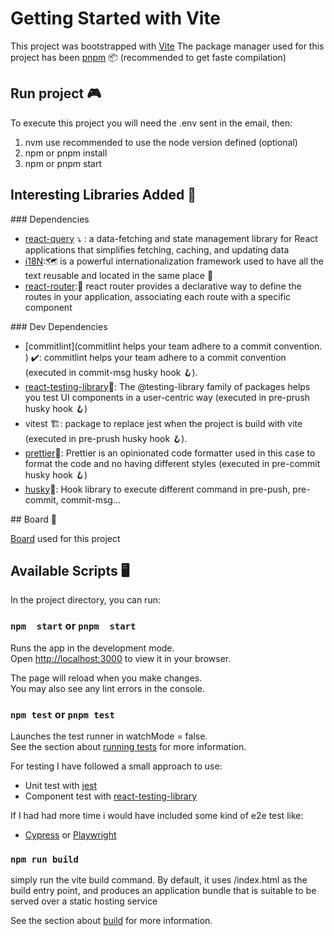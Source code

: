 # Getting Started with Vite

This project was bootstrapped with [Vite](https://vitejs.dev/)
The package manager used for this project has been [pnpm]('https://pnpm.io/es/') 📦 (recommended to get faste compilation)

## Run project 🎮
To execute this project you will need the .env sent in the email, then: 

1) nvm use recommended to use the node version defined (optional)
2) npm or pnpm install
3) npm or pnpm start

## Interesting Libraries Added 📘 

### Dependencies
- [react-query](https://tanstack.com/query/v4/docs/react/overview) ⤵️ : a data-fetching and state management library for React applications that simplifies fetching, caching, and updating data 
- [i18N](https://react.i18next.com/):🗺️  is a powerful internationalization framework used to have all the text reusable and located in the same place 📖
- [react-router](https://reactrouter.com/en/main):🚗 react router provides a declarative way to define the routes in your application, associating each route with a specific component 


### Dev Dependencies

- [commitlint](commitlint helps your team adhere to a commit convention. ) ✔️: commitlint helps your team adhere to a commit convention (executed in commit-msg husky hook 🪝). 
- [react-testing-library](https://testing-library.com/docs/react-testing-library/intro/)🐙: The @testing-library family of packages helps you test UI components in a user-centric way (executed in pre-prush husky hook 🪝)
- vitest 🏗️: package to replace jest when the project is build with vite (executed in pre-prush husky hook 🪝).
- [prettier](https://prettier.io/)🎨: Prettier is an opinionated code formatter used in this case to format the code and no having different styles (executed in pre-commit husky hook 🪝)
- [husky](https://github.com/typicode/husky)🐶: Hook library to execute different command in pre-push, pre-commit, commit-msg...

## Board 🎫 

[Board](https://github.com/users/ardguezsoc/projects/3) used for this project 

## Available Scripts 🖥️

In the project directory, you can run:

### `npm  start` or `pnpm  start`

Runs the app in the development mode.\
Open [http://localhost:3000](http://localhost:3000) to view it in your browser.

The page will reload when you make changes.\
You may also see any lint errors in the console.

### `npm test` or `pnpm test`

Launches the test runner in watchMode = false.\
See the section about [running tests](https://vitest.dev/api/) for more information.

For testing I have followed a small approach to use: 

- Unit test with [jest](https://jestjs.io/es-ES/)
- Component test with [react-testing-library](https://testing-library.com/docs/react-testing-library/intro/)

If I had had more time i would have included some kind of e2e test like:

- [Cypress](https://www.cypress.io/) or [Playwright](https://playwright.dev/)

### `npm run build`

simply run the vite build command. By default, it uses <root>/index.html as the build entry point, 
and produces an application bundle that is suitable to be served over a static hosting service

See the section about [build](https://vitejs.dev/guide/build.html) for more information.



